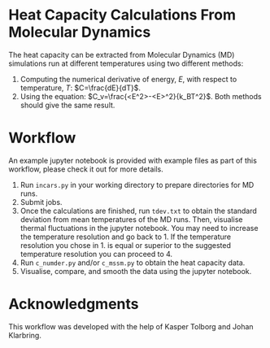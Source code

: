 # Heat Capacity Calculations From Molecular Dynamics
The heat capacity can be extracted from Molecular Dynamics (MD) simulations run at different temperatures using two different methods:
1. Computing the numerical derivative of energy, $E$, with respect to temperature, $T$: $C=\frac{dE}{dT}$.
2. Using the equation: $C_v=\frac{<E^2>-<E>^2}{k_BT^2}$.
Both methods should give the same result.
  
# Workflow
An example jupyter notebook is provided with example files as part of this workflow, please check it out for more details.
  
1. Run `incars.py` in your working directory to prepare directories for MD runs.
2. Submit jobs.
3. Once the calculations are finished, run `tdev.txt` to obtain the standard deviation from mean temperatures of the MD runs. Then, visualise thermal fluctuations in the jupyter notebook. You may need to increase the temperature resolution and go back to 1. If the temperature resolution you chose in 1. is equal or superior to the suggested temperature resolution you can proceed to 4.
4. Run `c_numder.py` and/or `c_mssm.py` to obtain the heat capacity data.
5. Visualise, compare, and smooth the data using the jupyter notebook.
  
# Acknowledgments
This workflow was developed with the help of Kasper Tolborg and Johan Klarbring. 

